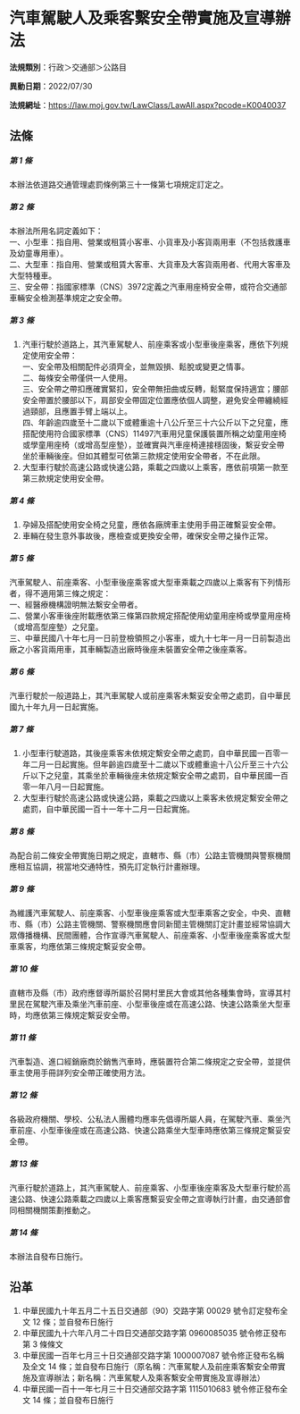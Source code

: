 # 汽車駕駛人及乘客繫安全帶實施及宣導辦法



**法規類別**：行政＞交通部＞公路目

**異動日期**：2022/07/30  

**法規網址**：https://law.moj.gov.tw/LawClass/LawAll.aspx?pcode=K0040037



## 法條
##### 第 1 條
本辦法依道路交通管理處罰條例第三十一條第七項規定訂定之。

##### 第 2 條
本辦法所用名詞定義如下：  
一、小型車：指自用、營業或租賃小客車、小貨車及小客貨兩用車（不包括救護車及幼童專用車）。  
二、大型車：指自用、營業或租賃大客車、大貨車及大客貨兩用者、代用大客車及大型特種車。  
三、安全帶：指國家標準（CNS）3972定義之汽車用座椅安全帶，或符合交通部車輛安全檢測基準規定之安全帶。

##### 第 3 條
1. 汽車行駛於道路上，其汽車駕駛人、前座乘客或小型車後座乘客，應依下列規定使用安全帶：  
一、安全帶及相關配件必須齊全，並無毀損、鬆脫或變更之情事。  
二、每條安全帶僅供一人使用。  
三、安全帶之帶扣應確實緊扣，安全帶無扭曲或反轉，鬆緊度保持適宜；腰部安全帶置於腰部以下，肩部安全帶固定位置應依個人調整，避免安全帶纏繞經過頸部，且應置手臂上端以上。  
四、年齡逾四歲至十二歲以下或體重逾十八公斤至三十六公斤以下之兒童，應搭配使用符合國家標準（CNS）11497汽車用兒童保護裝置所稱之幼童用座椅或學童用座椅（或增高型座墊），並確實與汽車座椅連接穩固後，繫妥安全帶坐於車輛後座。但如其體型可依第三款規定使用安全帶者，不在此限。
1. 大型車行駛於高速公路或快速公路，乘載之四歲以上乘客，應依前項第一款至第三款規定使用安全帶。

##### 第 4 條
1. 孕婦及搭配使用安全椅之兒童，應依各廠牌車主使用手冊正確繫妥安全帶。
1. 車輛在發生意外事故後，應檢查或更換安全帶，確保安全帶之操作正常。

##### 第 5 條
汽車駕駛人、前座乘客、小型車後座乘客或大型車乘載之四歲以上乘客有下列情形者，得不適用第三條之規定：  
一、經醫療機構證明無法繫安全帶者。  
二、營業小客車後座附載應依第三條第四款規定搭配使用幼童用座椅或學童用座椅（或增高型座墊）之兒童。  
三、中華民國八十年七月一日前登檢領照之小客車，或九十七年一月一日前製造出廠之小客貨兩用車，其車輛製造出廠時後座未裝置安全帶之後座乘客。

##### 第 6 條
汽車行駛於一般道路上，其汽車駕駛人或前座乘客未繫妥安全帶之處罰，自中華民國九十年九月一日起實施。

##### 第 7 條
1. 小型車行駛道路，其後座乘客未依規定繫安全帶之處罰，自中華民國一百零一年二月一日起實施。但年齡逾四歲至十二歲以下或體重逾十八公斤至三十六公斤以下之兒童，其乘坐於車輛後座未依規定繫安全帶之處罰，自中華民國一百零一年八月一日起實施。
1. 大型車行駛於高速公路或快速公路，乘載之四歲以上乘客未依規定繫安全帶之處罰，自中華民國一百十一年十二月一日起實施。

##### 第 8 條
為配合前二條安全帶實施日期之規定，直轄市、縣（市）公路主管機關與警察機關應相互協調，視當地交通特性，預先訂定執行計畫辦理。

##### 第 9 條
為維護汽車駕駛人、前座乘客、小型車後座乘客或大型車乘客之安全，中央、直轄市、縣（市）公路主管機關、警察機關應會同新聞主管機關訂定計畫並經常協調大眾傳播機構、民間團體，合作宣導汽車駕駛人、前座乘客、小型車後座乘客或大型車乘客，均應依第三條規定繫妥安全帶。

##### 第 10 條
直轄市及縣（市）政府應督導所屬於召開村里民大會或其他各種集會時，宣導其村里民在駕駛汽車及乘坐汽車前座、小型車後座或在高速公路、快速公路乘坐大型車時，均應依第三條規定繫妥安全帶。

##### 第 11 條
汽車製造、進口經銷廠商於銷售汽車時，應裝置符合第二條規定之安全帶，並提供車主使用手冊詳列安全帶正確使用方法。

##### 第 12 條
各級政府機關、學校、公私法人團體均應率先倡導所屬人員，在駕駛汽車、乘坐汽車前座、小型車後座或在高速公路、快速公路乘坐大型車時應依第三條規定繫妥安全帶。

##### 第 13 條
汽車行駛於道路上，其汽車駕駛人、前座乘客、小型車後座乘客及大型車行駛於高速公路、快速公路乘載之四歲以上乘客應繫妥安全帶之宣導執行計畫，由交通部會同相關機關策劃推動之。

##### 第 14 條
本辦法自發布日施行。

## 沿革
1. 中華民國九十年五月二十五日交通部（90）交路字第 00029  號令訂定發布全文 12 條；並自發布日施行
1. 中華民國九十六年八月二十四日交通部交路字第 0960085035 號令修正發布第 3  條條文
1. 中華民國一百年七月三十日交通部交路字第 1000007087 號令修正發布名稱及全文 14 條；並自發布日施行（原名稱：汽車駕駛人及前座乘客繫安全帶實施及宣導辦法；新名稱：汽車駕駛人及乘客繫安全帶實施及宣導辦法）
1. 中華民國一百十一年七月三十日交通部交路字第 1115010683 號令修正發布全文 14 條；並自發布日施行
